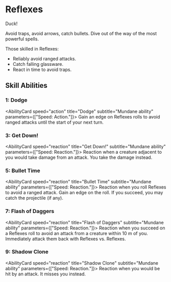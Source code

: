 # Reflexes

Duck!

Avoid traps, avoid arrows, catch bullets. Dive out of the way of the most powerful spells.

Those skilled in Reflexes:

- Reliably avoid ranged attacks.
- Catch falling glassware.
- React in time to avoid traps.

## Skill Abilities

### 1: Dodge

<AbilityCard
speed="action"
title="Dodge"
subtitle="Mundane ability"
parameters={["Speed: Action."]}>
Gain an edge on Reflexes rolls to avoid ranged attacks until the start of your next turn.
</AbilityCard>

### 3: Get Down!

<AbilityCard
speed="reaction"
title="Get Down!"
subtitle="Mundane ability"
parameters={["Speed: Reaction."]}>
Reaction when a creature adjacent to you would take damage from an attack. You take the damage instead.
</AbilityCard>

### 5: Bullet Time

<AbilityCard
speed="reaction"
title="Bullet Time"
subtitle="Mundane ability"
parameters={["Speed: Reaction."]}>
Reaction when you roll Reflexes to avoid a ranged attack. Gain an edge on the roll. If you succeed, you may catch the projectile (if any).
</AbilityCard>

### 7: Flash of Daggers

<AbilityCard
speed="reaction"
title="Flash of Daggers"
subtitle="Mundane ability"
parameters={["Speed: Reaction."]}>
Reaction when you succeed on a Reflexes roll to avoid an attack from a creature within 10 m of you. Immediately attack them back with Reflexes vs. Reflexes.
</AbilityCard>

### 9: Shadow Clone

<AbilityCard
speed="reaction"
title="Shadow Clone"
subtitle="Mundane ability"
parameters={["Speed: Reaction."]}>
Reaction when you would be hit by an attack. It misses you instead.
</AbilityCard>

